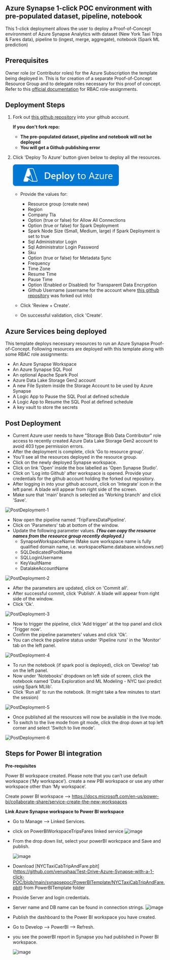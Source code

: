 ## Azure Synapse 1-click POC environment with pre-populated dataset, pipeline, notebook
This 1-click deployment allows the user to deploy a Proof-of-Concept environment of Azure Synapse Analytics with dataset (New York Taxi Trips & Fares data), pipeline to (ingest, merge, aggregate), 	notebook (Spark ML prediction)

## Prerequisites

Owner role (or Contributor roles) for the Azure Subscription the template being deployed in. This is for creation of a separate Proof-of-Concept Resource Group and to delegate roles necessary for this proof of concept. Refer to this [official documentation](https://docs.microsoft.com/en-us/azure/role-based-access-control/role-assignments-steps) for RBAC role-assignments.

## Deployment Steps
1. Fork out [this github repository](https://github.com/Azure/Test-Drive-Azure-Synapse-with-a-1-click-POC) into your github account. 
    
   **If you don't fork repo:** 
   + **The pre-populated dataset, pipeline and notebook will not be deployed**
   + **You will get a Github publishing error**
   
   
  <!--  ![Fork](https://raw.githubusercontent.com/Azure/Test-Drive-Azure-Synapse-with-a-1-click-POC/main/images/4.gif) -->
 
2. Click 'Deploy To Azure' button given below to deploy all the resources.

    [![Deploy To Azure](https://raw.githubusercontent.com/Azure/azure-quickstart-templates/master/1-CONTRIBUTION-GUIDE/images/deploytoazure.svg?sanitize=true)](https://portal.azure.com/#create/Microsoft.Template/uri/https%3A%2F%2Fraw.githubusercontent.com%2FAzure%2FTest-Drive-Azure-Synapse-with-a-1-click-POC%2Fmain%2Fazuredeploy.json)

   - Provide the values for:

     - Resource group (create new)
     - Region
     - Company Tla
     - Option (true or false) for Allow All Connections
     - Option (true or false) for Spark Deployment
     - Spark Node Size (Small, Medium, large) if Spark Deployment is set to true
     - Sql Administrator Login
     - Sql Administrator Login Password
     - Sku
     - Option (true or false) for Metadata Sync
     - Frequency
     - Time Zone
     - Resume Time
     - Pause Time
     - Option (Enabled or Disabled) for Transparent Data Encryption
     - Github Username (username for the account where [this github repository](https://github.com/Azure/Test-Drive-Azure-Synapse-with-a-1-click-POC) was forked out into)

   - Click 'Review + Create'.
   - On successful validation, click 'Create'.

## Azure Services being deployed
This template deploys necessary resources to run an Azure Synapse Proof-of-Concept. 
Following resources are deployed with this template along with some RBAC role assignments:

- An Azure Synapse Workspace 
- An Azure Synapse SQL Pool
- An optional Apache Spark Pool
- Azure Data Lake Storage Gen2 account
- A new File System inside the Storage Account to be used by Azure Synapse
- A Logic App to Pause the SQL Pool at defined schedule
- A Logic App to Resume the SQL Pool at defined schedule
- A key vault to store the secrets

<!-- The data pipeline inside the Synapse Workspace gets New York Taxi trip and fare data, joins them and perform aggregations on them to give the final aggregated results. Other resources include datasets, linked services and dataflows. All resources are completely parameterized and all the secrets are stored in the key vault. These secrets are fetched inside the linked services using key vault linked service. The Logic App will check for Active Queries. If there are active queries, it will wait 5 minutes and check again until there are none before pausing -->

## Post Deployment
- Current Azure user needs to have "Storage Blob Data Contributor" role access to recently created Azure Data Lake Storage Gen2 account to avoid 403 type permission errors.
- After the deployment is complete, click 'Go to resource group'.
- You'll see all the resources deployed in the resource group.
- Click on the newly deployed Synapse workspace.
- Click on link 'Open' inside the box labelled as 'Open Synapse Studio'.
- Click on 'Log into Github' after workspace is opened. Provide your credentials for the github account holding the forked out repository.
- After logging in into your github account, click on 'Integrate' icon in the left panel. A blade will appear from right side of the screen.
- Make sure that 'main' branch is selected as 'Working branch' and click 'Save'.

![PostDeployment-1](https://raw.githubusercontent.com/Azure/Test-Drive-Azure-Synapse-with-a-1-click-POC/main/images/1.gif)

- Now open the pipeline named 'TripFaresDataPipeline'.
- Click on 'Parameters' tab at bottom of the window.
- Update the following parameter values. ___(You can copy the resource names from the resource group recently deployed.)___
    - SynapseWorkspaceName  (Make sure workspace name is fully qualified domain name, i.e. workspaceName.database.windows.net)
    - SQLDedicatedPoolName
    - SQLLoginUsername
    - KeyVaultName
    - DatalakeAccountName

![PostDeployment-2](https://raw.githubusercontent.com/Azure/Test-Drive-Azure-Synapse-with-a-1-click-POC/main/images/2.gif)

- After the parameters are updated, click on 'Commit all'.
- After successful commit, click 'Publish'. A blade will appear from right side of the window.
- Click 'Ok'.

![PostDeployment-3](https://raw.githubusercontent.com/Azure/Test-Drive-Azure-Synapse-with-a-1-click-POC/main/images/3.gif)

- Now to trigger the pipeline, click 'Add trigger' at the top panel and click 'Trigger now'.
- Confirm the pipeline parameters' values and click 'Ok'.
- You can check the pipeline status under 'Pipeline runs' in the 'Monitor' tab on the left panel.

![PostDeployment-4](https://raw.githubusercontent.com/Azure/Test-Drive-Azure-Synapse-with-a-1-click-POC/main/images/5.gif)

- To run the notebook (if spark pool is deployed), click on 'Develop' tab on the left panel.
- Now under 'Notebooks' dropdown on left side of screen, click the notebook named 'Data Exploration and ML Modeling - NYC taxi predict using Spark MLlib'.
- Click 'Run all' to run the notebook. (It might take a few minutes to start the session)

![PostDeployment-5](https://raw.githubusercontent.com/Azure/Test-Drive-Azure-Synapse-with-a-1-click-POC/main/images/6.gif)

- Once published all the resources will now be available in the live mode.
- To switch to the live mode from git mode, click the drop down at top left corner and select 'Switch to live mode'.

![PostDeployment-6](https://raw.githubusercontent.com/Azure/Test-Drive-Azure-Synapse-with-a-1-click-POC/main/images/liveMode.PNG)

## Steps for Power BI integration

**Pre-requisites**

Power BI workspace created. Please note that you can’t use default workspace (‘My workspace’). create a new PBI workspace or use any other workspace other than ‘My workspace’.

Create power BI workspace --> https://docs.microsoft.com/en-us/power-bi/collaborate-share/service-create-the-new-workspaces

**Link Azure Synapse workspace to Power BI workspace**

- Go to Manage --> Linked Services.
- click on PowerBIWorkspaceTripsFares linked service
    ![image](https://user-images.githubusercontent.com/47899900/130508485-fb5a0d94-561d-4fa0-bd6b-6a079306d211.png)
- From the drop down list, select your powerBI workcpace and Save and publish.

    ![image](https://user-images.githubusercontent.com/47899900/130509536-f55a255e-f635-4272-8abf-03463ac9a8df.png)



- Download [NYCTaxiCabTripAndFare.pbit] (https://github.com/venushaa/Test-Drive-Azure-Synapse-with-a-1-click-POC/blob/main/synapsepoc/PowerBITemplate/NYCTaxiCabTripAndFare.pbit) from PowerBITemplate folder
- Provide Server and login credentials.
- Server name and DB name can be found in connection strings.
![image](https://user-images.githubusercontent.com/47899900/130510699-be974053-579f-4e9d-b8e8-011f1dbd3bb7.png)
- Publish the dashboard to the Power BI workspace you have created.
- Go to Develop --> PowerBI --> Refresh.
- you see the powerBI report in Synapse you had published in Power BI workspace.

    ![image](https://user-images.githubusercontent.com/47899900/130295705-07d6e054-92bf-4079-bb6f-ba28b0e4b8f9.png)

